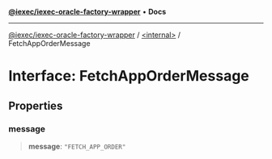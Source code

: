 [**@iexec/iexec-oracle-factory-wrapper**](../../README.md) • **Docs**

***

[@iexec/iexec-oracle-factory-wrapper](../../globals.md) / [\<internal\>](../README.md) / FetchAppOrderMessage

# Interface: FetchAppOrderMessage

## Properties

### message

> **message**: `"FETCH_APP_ORDER"`
